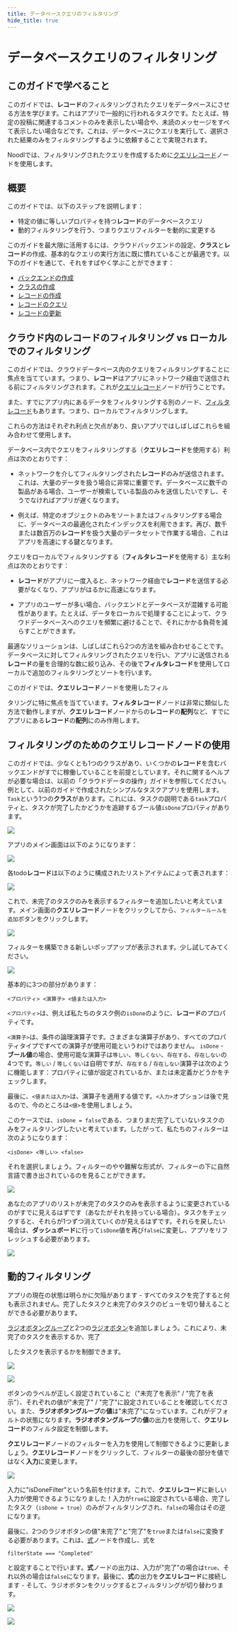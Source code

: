 ```yaml
---
title: データベースクエリのフィルタリング
hide_title: true
---
```


# データベースクエリのフィルタリング

## このガイドで学べること

このガイドでは、**レコード**のフィルタリングされたクエリをデータベースにさせる方法を学びます。これはアプリで一般的に行われるタスクです。たとえば、特定の投稿に関連するコメントのみを表示したい場合や、未読のメッセージをすべて表示したい場合などです。これは、データベースにクエリを実行して、選択された結果のみをフィルタリングするように依頼することで実現されます。

Noodlでは、フィルタリングされたクエリを作成するために[クエリレコード](/nodes/data/cloud-data/query-records)ノードを使用します。

## 概要

このガイドでは、以下のステップを説明します：

-   特定の値に等しいプロパティを持つ**レコード**のデータベースクエリ
-   動的フィルタリングを行う、つまりクエリフィルターを動的に変更する

このガイドを最大限に活用するには、クラウドバックエンドの設定、**クラス**と**レコード**の作成、基本的なクエリの実行方法に既に慣れていることが最適です。以下のガイドを通じて、それをすばやく学ぶことができます：

-   [バックエンドの作成](/docs/guides/cloud-data/creating-a-backend)
-   [クラスの作成](/docs/guides/cloud-data/creating-a-class)
-   [レコードの作成](/docs/guides/cloud-data/creating-new-database-records)
-   [レコードのクエリ](/docs/guides/cloud-data/quering-records-from-database)
-   [レコードの更新](/docs/guides/cloud-data/updating-records)

## クラウド内のレコードのフィルタリング vs ローカルでのフィルタリング

このガイドでは、クラウドデータベース内のクエリをフィルタリングすることに焦点を当てています。つまり、**レコード**はアプリにネットワーク経由で送信される前にフィルタリングされます。これが[クエリレコード](/nodes/data/cloud-data/query-records)ノードが行うことです。

また、すでにアプリ内にあるデータをフィルタリングする別のノード、[フィルタレコード](/nodes/data/cloud-data/filter-records)もあります。つまり、ローカルでフィルタリングします。

これらの方法はそれぞれ利点と欠点があり、良いアプリではしばしばこれらを組み合わせて使用します。

データベース内でクエリをフィルタリングする（**クエリレコード**を使用する）利点は次のとおりです：

-   ネットワークを介してフィルタリングされた**レコード**のみが送信されます。これは、大量のデータを扱う場合に非常に重要です。データベースに数千の製品がある場合、ユーザーが検索している製品のみを送信したいですし、そうでなければアプリが遅くなります。

-   例えば、特定のオブジェクトのみをソートまたはフィルタリングする場合に、データベースの最適化されたインデックスを利用できます。再び、数千または数百万の**レコード**を扱う大量のデータセットで作業する場合、これはアプリを高速にする鍵となります。

クエリをローカルでフィルタリングする（**フィルタレコード**を使用する）主な利点は次のとおりです：

-   **レコード**がアプリに一度入ると、ネットワーク経由で**レコード**を送信する必要がなくなり、アプリがはるかに高速になります。

-   アプリのユーザーが多い場合、バックエンドとデータベースが混雑する可能性があります。たとえば、データをローカルで処理することによって、クラウドデータベースへのクエリを頻繁に避けることで、それにかかる負荷を減らすことができます。

最適なソリューションは、しばしばこれら2つの方法を組み合わせることです。データベースに対してフィルタリングされたクエリを行い、アプリに送信される**レコード**の量を合理的な数に絞り込み、その後で**フィルタレコード**を使用してローカルで追加のフィルタリングとソートを行います。

このガイドでは、**クエリレコード**ノードを使用したフィル

タリングに特に焦点を当てています。**フィルタレコード**ノードは非常に類似した方法で動作しますが、**クエリレコード**ノードからの**レコード**の**配列**など、すでにアプリにある**レコード**の**配列**にのみ作用します。

## フィルタリングのためのクエリレコードノードの使用

このガイドでは、少なくとも1つのクラスがあり、いくつかの**レコード**を含むバックエンドがすでに稼働していることを前提としています。それに関するヘルプが必要な場合は、以前の「クラウドデータの操作」ガイドを参照してください。例として、以前のガイドで作成されたシンプルなタスクアプリを使用します。`Task`という1つの**クラス**があります。これには、タスクの説明である`task`プロパティと、タスクが完了したかどうかを追跡するブール値`isDone`プロパティがあります。

<div className="ndl-image-with-background l">

![](/docs/guides/cloud-data/filtering-database-queries/checkbox-anim.gif)

</div>

アプリのメイン画面は以下のようになります：

<div className="ndl-image-with-background l">

![](/docs/guides/cloud-data/filtering-database-queries/orig-app.png)

</div>

各todo**レコード**は以下のように構成されたリストアイテムによって表されます：

<div className="ndl-image-with-background l">

![](/docs/guides/cloud-data/filtering-database-queries/list-item-2.png)

</div>

これで、未完了のタスクのみを表示するフィルターを追加したいと考えています。メイン画面の**クエリレコード**ノードをクリックしてから、`フィルタールールを追加`ボタンをクリックします。

<div className="ndl-image-with-background">

![](/docs/guides/cloud-data/filtering-database-queries/add-filter-rule-1.png)

</div>

フィルターを構築できる新しいポップアップが表示されます。少し試してみてください。

<div className="ndl-image-with-background">

![](/docs/guides/cloud-data/filtering-database-queries/add-filter-rule-2.png)

</div>

基本的に3つの部分があります：

`<プロパティ> <演算子> <値または入力>`

`<プロパティ>`は、例えば私たちのタスク例の`isDone`のように、**レコード**のプロパティです。

`<演算子>`は、条件の論理演算子です。さまざまな演算子があり、すべてのプロパティタイプですべての演算子が使用可能というわけではありません。
`isDone` - **ブール値**の場合、使用可能な演算子は`等しい`、`等しくない`、`存在する`、`存在しない`の4つです。`等しい` / `等しくない`は自明ですが、`存在する` / `存在しない`演算子は次のように機能します：プロパティに値が設定されているか、または未定義かどうかをチェックします。

最後に、`<値または入力>`は、演算子を適用する値です。`<入力>`オプションは後で見るので、今のところは`<値>`を使用しましょう。

このケースでは、`isDone = false`である、つまりまだ完了していないタスクのみをフィルタリングしたいと考えています。したがって、私たちのフィルターは次のようになります：

`<isDone> <等しい> <false>`

それを選択しましょう。フィルターのやや難解な形式が、フィルターの下に自然言語で書き出されているのを見ることができます。

<div className="ndl-image-with-background">

![](/docs/guides/cloud-data/filtering-database-queries/add-filter-rule-3.png)

</div>

あなたのアプリのリストが未完了のタスクのみを表示するように変更されているのがすでに見えるはずです（あなたがそれを持っている場合）。タスクをチェックすると、それらが1つずつ消えていくのが見えるはずです。それらを戻したい場合は、**ダッシュボード**に行って`isDone`値を再び`false`に変更し、アプリをリフレッシュする必要があります。

<div className="ndl-image-with-background l">

![](/docs/guides/cloud-data/filtering-database-queries/completing-tasks.gif)

</div>

## 動的フィルタリング

アプリの現在の状態は明らかに欠陥があります - すべてのタスクを完了すると何も表示されません。完了したタスクと未完了のタスクのビューを切り替えることができる必要があります。

[ラジオボタングループ](/nodes/ui-controls/radio-button-group)と2つの[ラジオボタン](/nodes/ui-controls/radio-button)を追加しましょう。これにより、未完了のタスクを表示するか、完了

したタスクを表示するかを制御できます。

<div className="ndl-image-with-background l">

![](/docs/guides/cloud-data/filtering-database-queries/radiobutton-1.png)

</div>

<div className="ndl-image-with-background">

![](/docs/guides/cloud-data/filtering-database-queries/radiobutton-2.png)

</div>

ボタンのラベルが正しく設定されていること（"未完了を表示" / "完了を表示"）、それぞれの値が"未完了" / "完了"に設定されていることを確認してください。また、**ラジオボタングループ**の**値**は"未完了"になっています。これがデフォルトの状態になります。**ラジオボタングループ**の**値**の出力を使用して、**クエリレコード**のフィルタ設定を制御します。

**クエリレコード**ノードのフィルターを入力を使用して制御できるように更新しましょう。**クエリレコード**ノードをクリックして、フィルターの最後の部分を値ではなく**入力**に変更します。

<div className="ndl-image-with-background l">

![](/docs/guides/cloud-data/filtering-database-queries/add-filter-rule-4.png)

</div>

入力に"isDoneFilter"という名前を付けます。これで、**クエリレコード**に新しい入力が使用できるようになりました！入力が`true`に設定されている場合、完了したタスク（`isDone = true`）のみがフィルタリングされ、`false`の場合はその逆になります。

最後に、2つのラジオボタンの値"未完了"と"完了"を`true`または`false`に変換する必要があります。これは、[式](/nodes/math/expression)ノードを作成し、式を

`filterState === "Completed"`

と設定することで行います。**式**ノードの出力は、入力が"完了"の場合は`true`、それ以外の場合は`false`になります。最後に、**式**の出力を**クエリレコード**に接続します - そして、ラジオボタンをクリックするとフィルタリングが切り替わります。

<div className="ndl-image-with-background l">

![](/docs/guides/cloud-data/filtering-database-queries/radiobutton-3.png)

</div>

<div className="ndl-image-with-background l">

![](/docs/guides/cloud-data/filtering-database-queries/radiobutton-ui.gif)

</div>